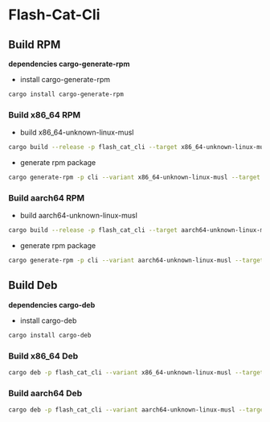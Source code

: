 # Flash-Cat-Cli

## Build RPM

**dependencies cargo-generate-rpm**

- install cargo-generate-rpm

```bash
cargo install cargo-generate-rpm 
```

### Build x86_64 RPM
- build x86_64-unknown-linux-musl

```bash
cargo build --release -p flash_cat_cli --target x86_64-unknown-linux-musl
```

- generate rpm package

```bash
cargo generate-rpm -p cli --variant x86_64-unknown-linux-musl --target x86_64-unknown-linux-musl 
```

### Build aarch64 RPM
- build aarch64-unknown-linux-musl

```bash
cargo build --release -p flash_cat_cli --target aarch64-unknown-linux-musl
```

- generate rpm package

```bash
cargo generate-rpm -p cli --variant aarch64-unknown-linux-musl --target aarch64-unknown-linux-musl
```

## Build Deb

**dependencies cargo-deb**

- install cargo-deb

```bash
cargo install cargo-deb
```

### Build x86_64 Deb

```bash
cargo deb -p flash_cat_cli --variant x86_64-unknown-linux-musl --target x86_64-unknown-linux-musl
```

### Build aarch64 Deb

```bash
cargo deb -p flash_cat_cli --variant aarch64-unknown-linux-musl --target aarch64-unknown-linux-musl
```
